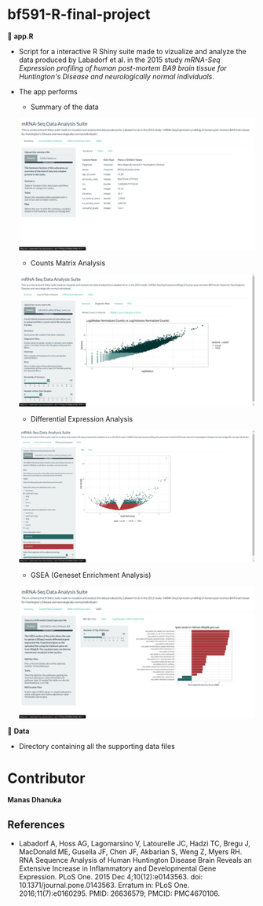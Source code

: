 # bf591-R-final-project


:page_facing_up: **app.R**

* Script for a interactive R Shiny suite made to vizualize and analyze the data produced by Labadorf et al. in the 2015 study *mRNA-Seq Expression profiling of human   post-mortem BA9 brain tissue for Huntington's Disease and neurologically normal individuals*.

* The app performs
  * Summary of the data 
  
  ![Alt text](/images/Screenshot%20(73).png "Optional title")
  
  * Counts Matrix Analysis

  ![Alt text](/images/Screenshot%20(76).png "Optional title")
  
  * Differential Expression Analysis 
  
  ![Alt text](/images/Screenshot%20(78).png "Optional title")
  
  * GSEA (Geneset Enrichment Analysis)
  
  ![Alt text](/images/Screenshot%20(79).png "Optional title")
 

:file_folder: **Data**

* Directory containing all the supporting data files

# Contributor

**Manas Dhanuka**

## References 
- Labadorf A, Hoss AG, Lagomarsino V, Latourelle JC, Hadzi TC, Bregu J, MacDonald ME, Gusella JF, Chen JF, Akbarian S, Weng Z, Myers RH. RNA Sequence Analysis of Human Huntington Disease Brain Reveals an Extensive Increase in Inflammatory and Developmental Gene Expression. PLoS One. 2015 Dec 4;10(12):e0143563. doi: 10.1371/journal.pone.0143563. Erratum in: PLoS One. 2016;11(7):e0160295. PMID: 26636579; PMCID: PMC4670106.

